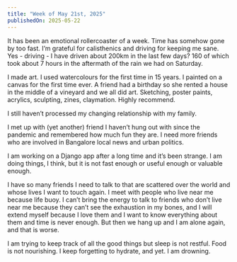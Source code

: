 ```yaml
---
title: "Week of May 21st, 2025"
publishedOn: 2025-05-22
---
```


It has been an emotional rollercoaster of a week. Time has somehow gone by too fast. I’m grateful for calisthenics and driving for keeping me sane. Yes - driving - I have driven about 200km in the last few days? 160 of which took about 7 hours in the aftermath of the rain we had on Saturday.

I made art. I used watercolours for the first time in 15 years. I painted on a canvas for the first time ever. A friend had a birthday so she rented a house in the middle of a vineyard and we all did art. Sketching, poster paints, acrylics, sculpting, zines, claymation. Highly recommend.

I still haven’t processed my changing relationship with my family.

I met up with (yet another) friend I haven’t hung out with since the pandemic and remembered how much fun they are. I need more friends who are involved in Bangalore local news and urban politics.

I am working on a Django app after a long time and it’s been strange. I am doing things, I think, but it is not fast enough or useful enough or valuable enough.

I have so many friends I need to talk to that are scattered over the world and whose lives I want to touch again. I meet with people who live near me because life buoy. I can’t bring the energy to talk to friends who don’t live near me because they can’t see the exhaustion in my bones, and I will extend myself because I love them and I want to know everything about them and time is never enough. But then we hang up and I am alone again, and that is worse.

I am trying to keep track of all the good things but sleep is not restful. Food is not nourishing. I keep forgetting to hydrate, and yet. I am drowning.
